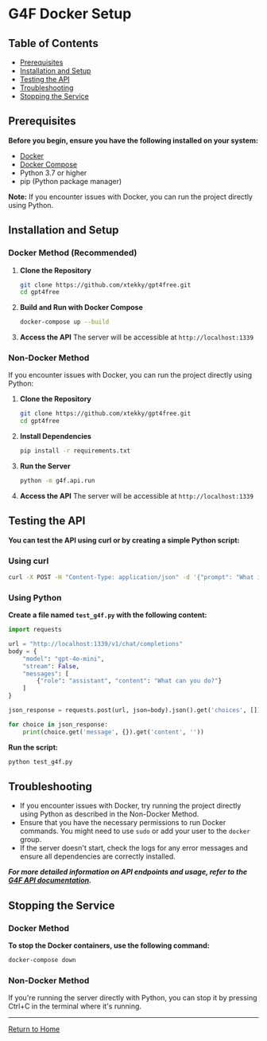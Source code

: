 
# G4F Docker Setup

## Table of Contents
   - [Prerequisites](#prerequisites)
   - [Installation and Setup](#installation-and-setup)
   - [Testing the API](#testing-the-api)
   - [Troubleshooting](#troubleshooting)
   - [Stopping the Service](#stopping-the-service)


## Prerequisites
**Before you begin, ensure you have the following installed on your system:**
   - [Docker](https://docs.docker.com/get-docker/)
   - [Docker Compose](https://docs.docker.com/compose/install/)
   - Python 3.7 or higher
   - pip (Python package manager)

**Note:** If you encounter issues with Docker, you can run the project directly using Python.

## Installation and Setup

### Docker Method (Recommended)
1. **Clone the Repository**
   ```bash
   git clone https://github.com/xtekky/gpt4free.git
   cd gpt4free
   ```

2. **Build and Run with Docker Compose**
   ```bash
   docker-compose up --build
   ```

3. **Access the API**
   The server will be accessible at `http://localhost:1339`

### Non-Docker Method
If you encounter issues with Docker, you can run the project directly using Python:

1. **Clone the Repository**
   ```bash
   git clone https://github.com/xtekky/gpt4free.git
   cd gpt4free
   ```

2. **Install Dependencies**
   ```bash
   pip install -r requirements.txt
   ```

3. **Run the Server**
   ```bash
   python -m g4f.api.run
   ```

4. **Access the API**
   The server will be accessible at `http://localhost:1339`

## Testing the API
**You can test the API using curl or by creating a simple Python script:**
### Using curl
```bash
curl -X POST -H "Content-Type: application/json" -d '{"prompt": "What is the capital of France?"}' http://localhost:1339/chat/completions
```

### Using Python
**Create a file named `test_g4f.py` with the following content:**
```python
import requests

url = "http://localhost:1339/v1/chat/completions"
body = {
    "model": "gpt-4o-mini", 
    "stream": False,
    "messages": [
        {"role": "assistant", "content": "What can you do?"}
    ]
}

json_response = requests.post(url, json=body).json().get('choices', [])

for choice in json_response:
    print(choice.get('message', {}).get('content', ''))
```

**Run the script:**
```bash
python test_g4f.py
```

## Troubleshooting
- If you encounter issues with Docker, try running the project directly using Python as described in the Non-Docker Method.
- Ensure that you have the necessary permissions to run Docker commands. You might need to use `sudo` or add your user to the `docker` group.
- If the server doesn't start, check the logs for any error messages and ensure all dependencies are correctly installed.

**_For more detailed information on API endpoints and usage, refer to the [G4F API documentation](docs/interference-api.md)._**



## Stopping the Service

### Docker Method
**To stop the Docker containers, use the following command:**
```bash
docker-compose down
```

### Non-Docker Method
If you're running the server directly with Python, you can stop it by pressing Ctrl+C in the terminal where it's running.

---

[Return to Home](/)

